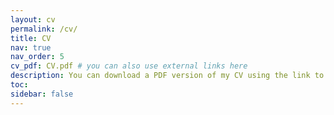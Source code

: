 ```yaml
---
layout: cv
permalink: /cv/
title: CV
nav: true
nav_order: 5
cv_pdf: CV.pdf # you can also use external links here
description: You can download a PDF version of my CV using the link to the right.
toc:
sidebar: false
---
```

